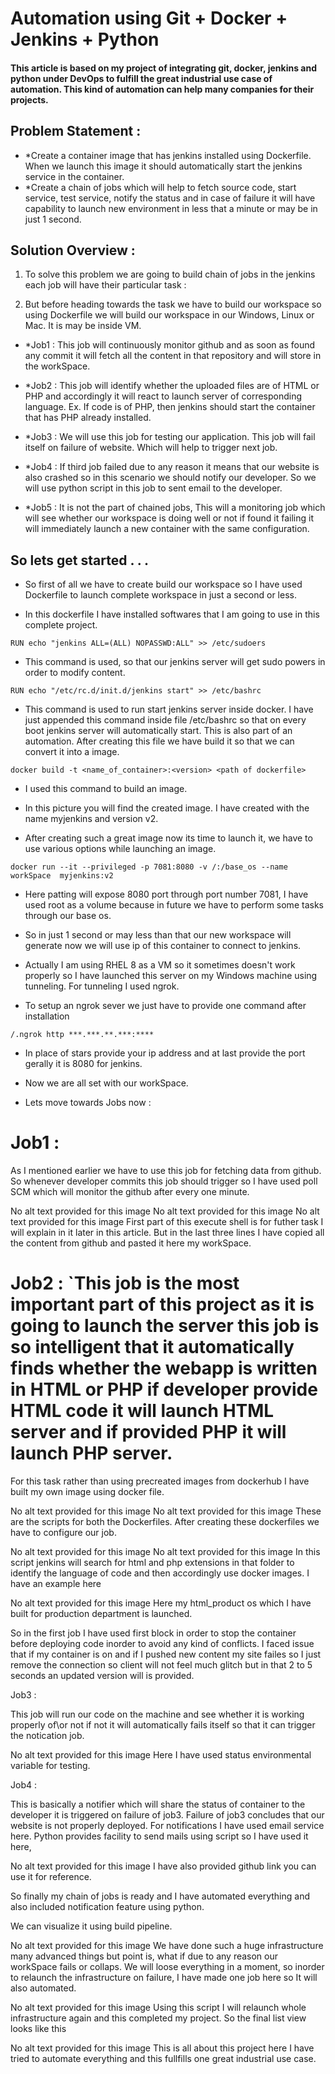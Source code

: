 # Automation using Git + Docker + Jenkins + Python

#### This article is based on my project of integrating git, docker, jenkins and python under DevOps to fulfill the great industrial use case of automation. This kind of automation can help many companies for their projects.


## Problem Statement :

* *Create a container image that has jenkins installed using Dockerfile. When we launch this image it should automatically start the jenkins service in the container.
* *Create a chain of jobs which will help to fetch source code, start service, test service, notify the status and in case of failure it will have capability to launch new environment in less that a minute or may be in just 1 second.

## Solution Overview :

1. To solve this problem we are going to build chain of jobs in the jenkins each job will have their particular task :

2. But before heading towards the task we have to build our workspace so using Dockerfile we will build our workspace in our Windows, Linux or Mac. It is may be inside VM.

* *Job1 : This job will continuously monitor github and as soon as found any commit it will fetch all the content in that repository and will store in the workSpace.

* *Job2 : This job will identify whether the uploaded files are of HTML or PHP and accordingly it will react to launch server of corresponding language. Ex. If code is of PHP, then jenkins should start the container that has PHP already installed.

* *Job3 : We will use this job for testing our application. This job will fail itself on failure of website. Which will help to trigger next job.

* *Job4 : If third job failed due to any reason it means that our website is also crashed so in this scenario we should notify our developer. So we will use python script in this job to sent email to the developer.

* *Job5 : It is not the part of chained jobs, This will a monitoring job which will see whether our workspace is doing well or not if found it failing it will immediately launch a new container with the same configuration.

## So lets get started . . .

* So first of all we have to create build our workspace so I have used Dockerfile to launch complete workspace in just a second or less.

* In this dockerfile I have installed softwares that I am going to use in this complete project.

 `RUN echo "jenkins ALL=(ALL) NOPASSWD:ALL" >> /etc/sudoers`

* This command is used, so that our jenkins server will get sudo powers in order to modify content.

`RUN echo "/etc/rc.d/init.d/jenkins start" >> /etc/bashrc`

* This command is used to run start jenkins server inside docker. I have just appended this command inside file /etc/bashrc so that on every boot jenkins server will automatically start. This is also part of an automation. After creating this file we have build it so that we can convert it into a image.

`docker build -t <name_of_container>:<version> <path of dockerfile>`

* I used this command to build an image.

* In this picture you will find the created image. I have created with the name myjenkins and version v2.

* After creating such a great image now its time to launch it, we have to use various options while launching an image.

`docker run --it
           --privileged
           -p 7081:8080
           -v /:/base_os
           --name workSpace 
            myjenkins:v2`

* Here patting will expose 8080 port through port number 7081, I have used root as a volume because in future we have to perform some tasks through our base os.

* So in just 1 second or may less than that our new workspace will generate now we will use ip of this container to connect to jenkins.

* Actually I am using RHEL 8 as a VM so it sometimes doesn't work properly so I have launched this server on my Windows machine using tunneling. For tunneling I used ngrok.

* To setup an ngrok sever we just have to provide one command after installation

`/.ngrok http ***.***.**.***:****`

* In place of stars provide your ip address and at last provide the port gerally it is 8080 for jenkins.

* Now we are all set with our workSpace.

* Lets move towards Jobs now :

# Job1 :
As I mentioned earlier we have to use this job for fetching data from github. So whenever developer commits this job should trigger so I have used poll SCM which will monitor the github after every one minute.

No alt text provided for this image
No alt text provided for this image
No alt text provided for this image
First part of this execute shell is for futher task I will explain in it later in this article. But in the last three lines I have copied all the content from github and pasted it here my workSpace.

# Job2 : `This job is the most important part of this project as it is going to launch the server this job is so intelligent that it automatically finds whether the webapp is written in HTML or PHP if developer provide HTML code it will launch HTML server and if provided PHP it will launch PHP server.

For this task rather than using precreated images from dockerhub I have built my own image using docker file.

No alt text provided for this image
No alt text provided for this image
These are the scripts for both the Dockerfiles. After creating these dockerfiles we have to configure our job.

No alt text provided for this image
No alt text provided for this image
In this script jenkins will search for html and php extensions in that folder to identify the language of code and then accordingly use docker images. I have an example here

No alt text provided for this image
Here my html_product os which I have built for production department is launched.

So in the first job I have used first block in order to stop the container before deploying code inorder to avoid any kind of conflicts. I faced issue that if my container is on and if I pushed new content my site failes so I just remove the connection so client will not feel much glitch but in that 2 to 5 seconds an updated version will is provided.

Job3 :

This job will run our code on the machine and see whether it is working properly of\or not if not it will automatically fails itself so that it can trigger the notication job.

No alt text provided for this image
Here I have used status environmental variable for testing.

Job4 :

This is basically a notifier which will share the status of container to the developer it is triggered on failure of job3. Failure of job3 concludes that our website is not properly deployed. For notifications I have used email service here. Python provides facility to send mails using script so I have used it here,

No alt text provided for this image
I have also provided github link you can use it for reference.

So finally my chain of jobs is ready and I have automated everything and also included notification feature using python.

We can visualize it using build pipeline.

No alt text provided for this image
We have done such a huge infrastructure many advanced things but point is, what if due to any reason our workSpace fails or collaps. We will loose everything in a moment, so inorder to relaunch the infrastructure on failure, I have made one job here so It will also automated.

No alt text provided for this image
Using this script I will relaunch whole infrastructure again and this completed my project. So the final list view looks like this

No alt text provided for this image
This is all about this project here I have tried to automate everything and this fullfills one great industrial use case.
